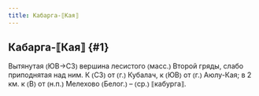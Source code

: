 ```yaml
---
title: Кабарга-⟦Кая⟧
---
```

## Кабарга-⟦Кая⟧ {#1}

Вытянутая ⦅ЮВ→СЗ⦆ вершина лесистого ⦅масс.⦆ Второй гряды, слабо приподнятая над ним. К ⦅СЗ⦆ от ⦅г.⦆ Кубалач, к ⦅ЮВ⦆ от ⦅г.⦆ Аюлу-Кая; в 2 км. к ⦅В⦆ от ⦅н.п.⦆ Мелехово ⦅Белог.⦆ – ⦅ср.⦆ ⟦кабурга⟧. 
